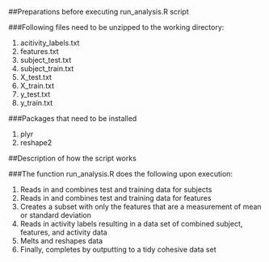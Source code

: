 ##Preparations before executing run_analysis.R script

###Following files need to be unzipped to the working directory:
1. acitivity_labels.txt
2. features.txt
3. subject_test.txt
4. subject_train.txt
5. X_test.txt
6. X_train.txt
7. y_test.txt
8. y_train.txt

###Packages that need to be installed
1. plyr
2. reshape2

##Description of how the script works

###The function run_analysis.R does the following upon execution:
1. Reads in and combines test and training data for subjects
2. Reads in and combines test and training data for features
3. Creates a subset with only the features that are a measurement of mean or standard deviation
4. Reads in activity labels resulting in a data set of combined subject, features, and activity data
5. Melts and reshapes data
6. Finally, completes by outputting to a tidy cohesive data set

